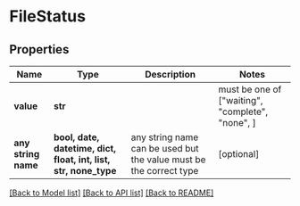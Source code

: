 # FileStatus


## Properties
Name | Type | Description | Notes
------------ | ------------- | ------------- | -------------
**value** | **str** |  |  must be one of ["waiting", "complete", "none", ]
**any string name** | **bool, date, datetime, dict, float, int, list, str, none_type** | any string name can be used but the value must be the correct type | [optional]

[[Back to Model list]](../README.md#documentation-for-models) [[Back to API list]](../README.md#documentation-for-api-endpoints) [[Back to README]](../README.md)


